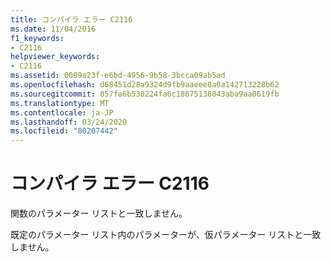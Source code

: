 ```yaml
---
title: コンパイラ エラー C2116
ms.date: 11/04/2016
f1_keywords:
- C2116
helpviewer_keywords:
- C2116
ms.assetid: 0089a23f-e6bd-4956-9b58-3bcca09ab5ad
ms.openlocfilehash: d68451d28a9324d9fb9aaeee8a0a142713228b62
ms.sourcegitcommit: 857fa6b530224fa6c18675138043aba9aa0619fb
ms.translationtype: MT
ms.contentlocale: ja-JP
ms.lasthandoff: 03/24/2020
ms.locfileid: "80207442"
---
```

# <a name="compiler-error-c2116"></a>コンパイラ エラー C2116

関数のパラメーター リストと一致しません。

既定のパラメーター リスト内のパラメーターが、仮パラメーター リストと一致しません。
